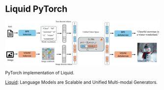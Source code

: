 # Liquid PyTorch

<p align="center">
  <img src="Liquid.png" alt="Liquid" style="display:block; margin:auto; width:1050px;" />
</p>

PyTorch implementation of Liquid.

[Liquid](https://arxiv.org/abs/2412.04332): Language Models are Scalable and Unified Multi-modal Generators.
